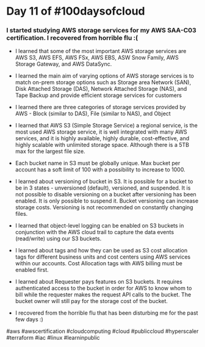 # Day 11 of #100daysofcloud

### I started studying AWS storage services for my AWS SAA-C03 certification. I recovered from horrible flu :(

- I learned that some of the most important AWS storage services are AWS S3, AWS EFS, AWS FSx, AWS EBS, ASW Snow Family, AWS Storage Gateway, and AWS DataSync.

- I learned the main aim of varying options of AWS storage services is to match on-prem storage options such as Storage area Network (SAN), Disk Attached Storage (DAS), Network Attached Storage (NAS), and Tape Backup and provide efficient storage services for customers

- I learned there are three categories of storage services provided by AWS - Block (similar to DAS), File (similar to NAS), and Object

- I learned that AWS S3 (Simple Storage Service) a regional service, is the most used AWS storage service, it is well integrated with many AWS services, and it is highly available, highly durable, cost-effective, and highly scalable with unlimited storage space. Although there is a 5TB max for the largest file size.

- Each bucket name in S3 must be globally unique. Max bucket per account has a soft limit of 100 with a possibility to increase to 1000.

- I learned about versioning of bucket in S3. It is possible for a bucket to be in 3 states - unversioned (default), versioned, and suspended. It is not possible to disable versioning on a bucket after versioning has been enabled. It is only possible to suspend it. Bucket versioning can increase storage costs. Versioning is not recommended on constantly changing files.

- I learned that object-level logging can be enabled on S3 buckets in conjunction with the AWS cloud trail to capture the data events (read/write) using our S3 buckets.

- I learned about tags and how they can be used as S3 cost allocation tags for different business units and cost centers using AWS services within our accounts. Cost Allocation tags with AWS billing must be enabled first.

- I learned about Requester pays features on S3 buckets. It requires authenticated access to the bucket in order for AWS to know whom to bill while the requester makes the request API calls to the bucket. The bucket owner will still pay for the storage cost of the bucket.

- I recovered from the horrible flu that has been disturbing me for the past few days :)

#aws #awscertification #cloudcomputing #cloud #publiccloud #hyperscaler #terraform #iac #linux #learninpublic
